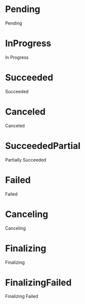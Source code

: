 # Pending

Pending

# InProgress

In Progress

# Succeeded

Succeeded

# Canceled

Canceled

# SucceededPartial

Partially Succeeded

# Failed

Failed

# Canceling

Canceling

# Finalizing

Finalizing

# FinalizingFailed

Finalizing Failed
